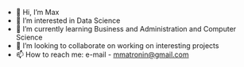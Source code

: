 - 👋 Hi, I’m Max
- 👀 I’m interested in Data Science
- 🌱 I’m currently learning Business and Administration and Computer Science
- 💞️ I’m looking to collaborate on working on interesting projects
- 📫 How to reach me: e-mail - mmatronin@gmail.com

<!---
Max77788/Max77788 is a ✨ special ✨ repository because its `README.md` (this file) appears on your GitHub profile.
You can click the Preview link to take a look at your changes.
--->
